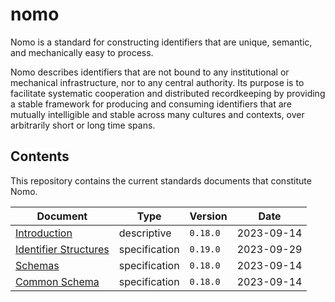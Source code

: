 # nomo

Nomo is a standard for constructing identifiers that are unique, semantic, and mechanically easy to process. 

Nomo describes identifiers that are not bound to any institutional or mechanical infrastructure, nor to any central authority. Its purpose is to facilitate systematic cooperation and distributed recordkeeping by providing a stable framework for producing and consuming identifiers that are mutually intelligible and stable across many cultures and contexts, over arbitrarily short or long time spans.
 
## Contents

This repository contains the current standards documents that constitute Nomo.

|Document|Type|Version|Date|
|-|-|-|-|
|[Introduction](./nomo-intro.md)|descriptive|`0.18.0`|2023-09-14|
|[Identifier Structures](./nomo-id-structures.md)|specification|`0.19.0`|2023-09-29|
|[Schemas](./nomo-schemas.md)|specification|`0.18.0`|2023-09-14|
|[Common Schema](./nomo-common-schema.md)|specification|`0.18.0`|2023-09-14|

